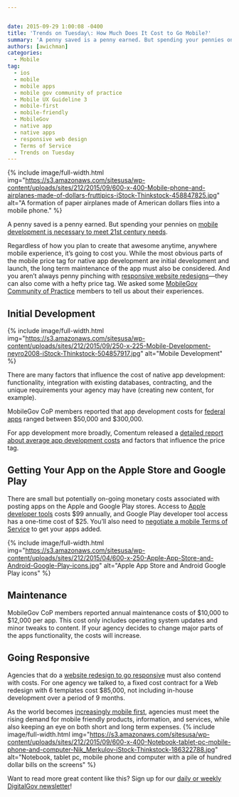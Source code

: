 ```yaml
---


date: 2015-09-29 1:00:08 -0400
title: 'Trends on Tuesday\: How Much Does It Cost to Go Mobile?'
summary: 'A penny saved is a penny earned. But spending your pennies on mobile development is necessary to meet 21st century needs. Regardless of how you plan to create that awesome anytime, anywhere mobile experience, it’s going to cost you. While the most obvious parts of the mobile price tag for native app development are initial'
authors: [awichman]
categories:
  - Mobile
tag:
  - ios
  - mobile
  - mobile apps
  - mobile gov community of practice
  - Mobile UX Guideline 3
  - mobile-first
  - mobile-friendly
  - MobileGov
  - native app
  - native apps
  - responsive web design
  - Terms of Service
  - Trends on Tuesday
---
```



{% include image/full-width.html img="https://s3.amazonaws.com/sitesusa/wp-content/uploads/sites/212/2015/09/600-x-400-Mobile-phone-and-airplanes-made-of-dollars-fruttipics-iStock-Thinkstock-458847825.jpg" alt="A formation of paper airplanes made of American dollars flies into a mobile phone." %} 

A penny saved is a penny earned. But spending your pennies on [mobile development is necessary to meet 21st century needs](https://www.WHATEVER/2015/09/15/trends-on-tuesday-the-mobile-internet-is-dead-long-live-the-mobile-internet/).

Regardless of how you plan to create that awesome anytime, anywhere mobile experience, it’s  going to cost you. While the most obvious parts of the mobile price tag for native app development are initial development and launch, the long term maintenance of the app must also be considered. And you aren’t always penny pinching with [responsive website redesigns](https://www.WHATEVER/2014/03/24/why-go-responsive-heres-what-feds-are-saying/)—they can also come with a hefty price tag. We asked some [MobileGov Community of Practice](https://www.WHATEVER/communities/mobile/) members to tell us about their experiences.

## Initial Development 
{% include image/full-width.html img="https://s3.amazonaws.com/sitesusa/wp-content/uploads/sites/212/2015/09/250-x-225-Mobile-Development-neyro2008-iStock-Thinkstock-504857917.jpg" alt="Mobile Development" %} 

There are many factors that influence the cost of native app development: functionality, integration with existing databases, contracting, and the unique requirements your agency may have (creating new content, for example).

MobileGov CoP members reported that app development costs for [federal apps](https://www.usa.gov/mobile-apps) ranged between $50,000 and $300,000.

For app development more broadly, Comentum released a [detailed report about average app development costs](http://www.comentum.com/mobile-app-development-cost.html) and factors that influence the price tag.

## Getting Your App on the Apple Store and Google Play

There are small but potentially on-going monetary costs associated with posting apps on the Apple and Google Play stores. Access to [Apple developer tools](https://www.WHATEVER/2013/05/30/apples-ios-terms-of-service-developer-program-license-agreement/) costs $99 annually, and Google Play developer tool access has a one-time cost of $25. You’ll also need to [negotiate a mobile Terms of Service](https://www.WHATEVER/2015/09/25/negotiating-a-mobile-terms-of-service-agreement/) to get your apps added.


{% include image/full-width.html img="https://s3.amazonaws.com/sitesusa/wp-content/uploads/sites/212/2015/04/600-x-250-Apple-App-Store-and-Android-Google-Play-icons.jpg" alt="Apple App Store and Android Google Play icons" %}

## Maintenance

MobileGov CoP members reported annual maintenance costs of $10,000 to $12,000 per app. This cost only includes operating system updates and minor tweaks to content. If your agency decides to change major parts of the apps functionality, the costs will increase.

## Going Responsive

Agencies that do a [website redesign to go responsive](https://www.WHATEVER/2015/02/12/building-brick-by-brick-ed-govs-website-redesign-and-mobile-implementation/) must also contend with costs. For one agency we talked to, a fixed cost contract for a Web redesign with 6 templates cost $85,000, not including in-house development over a period of 9 months.

As the world becomes [increasingly mobile first](https://www.WHATEVER/2015/05/05/trends-on-tuesday-u-s-mobile-only-internet-users-now-outnumber-desktop-only-users/), agencies must meet the rising demand for mobile friendly products, information, and services, while also keeping an eye on both short and long term expenses. 
{% include image/full-width.html img="https://s3.amazonaws.com/sitesusa/wp-content/uploads/sites/212/2015/09/600-x-400-Notebook-tablet-pc-mobile-phone-and-computer-Nik_Merkulov-iStock-Thinkstock-186322788.jpg" alt="Notebook, tablet pc, mobile phone and computer with a pile of hundred dollar bills on the screens" %} 

Want to read more great content like this? Sign up for our <a href="https://public.govdelivery.com/accounts/USHOWTO/subscriber/new" target="_blank">daily or weekly DigitalGov newsletter</a>!
